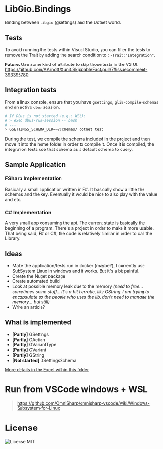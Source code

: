 # LibGio.Bindings
Binding between `libgio` (gsettings) and the Dotnet world.

## Tests
To avoid running the tests within Visual Studio, you can filter the tests to remove the Trait by adding the search condition to : `-Trait:"Integration"`.

**Future:** Use some kind of attribute to skip those tests in the VS UI: https://github.com/AArnott/Xunit.SkippableFact/pull/7#issuecomment-393395780

## Integration tests
From a linux console, ensure that you have `gsettings`, `glib-compile-schemas` and an active `dbus` session.
```sh
# If DBus is not started (e.g.: WSL):
# > exec dbus-run-session -- bash
# ---
> GSETTINGS_SCHEMA_DIR=~/schemas/ dotnet test
```

During the test, we compile the schema included in the project and then move it into the home folder in order to compile it. Once it is compiled, the integration tests use that schema as a default schema to query.

## Sample Application
### FSharp Implementation
Basically a small application written in F#. It basically show a little the schemas and the key. Eventually it would be nice to also play with the value and etc.

### C# Implementation
A very small app consuming the api. The current state is basically the beginning of a program. There's a project in order to make it more usable. That being said, F# or C#, the code is relatively similar in order to call the Library.

## Ideas
- Make the application/tests run in docker (maybe?), I currently use SubSystem Linux in windows and it works. But it's a bit painful.
- Create the Nuget package
- Create automated build
- Look at possible memory leak due to the memory *(need to free... sometimes some stuff... It's a bit herratic, like GString. I am trying to encapsulate so the people who uses the lib, don't need to manage the memory... but still)*
- Write an article?

## What is implemented
- **[Partly]** GSettings
- **[Partly]** GAction
- **[Partly]** GVariantType
- **[Partly]** GVariant
- **[Partly]** GString
- **[Not started]** GSettingsSchema

[More details in the Excel within this folder](./ImplementedFeatures.xlsx)

# Run from VSCode windows + WSL
> https://github.com/OmniSharp/omnisharp-vscode/wiki/Windows-Subsystem-for-Linux

# License
![License MIT](https://img.shields.io/github/license/Nordes/HoNoSoFt.LibGio.Bindings.svg)

